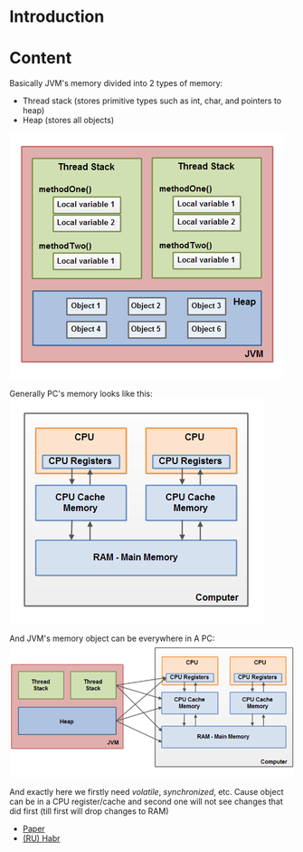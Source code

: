 # Introduction

# Content
    
Basically JVM's memory divided into 2 types of memory:
- Thread stack (stores primitive types such as int, char, and pointers to heap)
- Heap (stores all objects)  

![img_1.png](img_1.png)

Generally PC's memory looks like this:  
![img.png](img.png)

And JVM's memory object can be everywhere in A PC:
![img_2.png](img_2.png)

And exactly here we firstly need _volatile_, _synchronized_, etc. Cause object can be in a CPU register/cache
and second one will not see changes that did first (till first will drop changes to RAM)

- [Paper](https://jenkov.com/tutorials/java-concurrency/java-memory-model.html)
- [(RU) Habr](https://habr.com/en/articles/685518/)